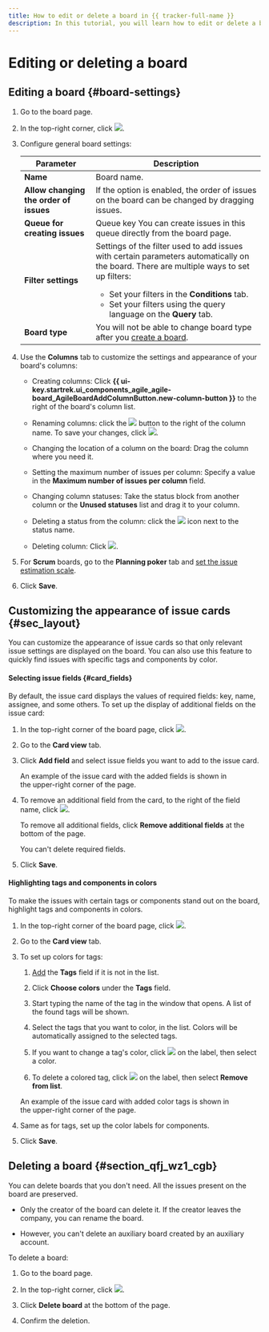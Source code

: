 ```yaml
---
title: How to edit or delete a board in {{ tracker-full-name }}
description: In this tutorial, you will learn how to edit or delete a board in {{ tracker-name }}.
---
```


# Editing or deleting a board

## Editing a board {#board-settings}

1. Go to the board page.

1. In the top-right corner, click ![](../../_assets/tracker/edit-agile.png).

1. Configure general board settings:

   | Parameter | Description |
   | -------- | -------- |
   | **Name** | Board name. |
   | **Allow changing the order of issues** | If the option is enabled, the order of issues on the board can be changed by dragging issues. |
   | **Queue for creating issues** | Queue key You can create issues in this queue directly from the board page. |
   | **Filter settings** | Settings of the filter used to add issues with certain parameters automatically on the board. There are multiple ways to set up filters:<br/><ul><li>Set your filters in the **Conditions** tab.</li><li>Set your filters using the query language on the **Query** tab.</li></ul> |
   | **Board type** | You will not be able to change board type after you [create a board](create-agile-board.md). |

1. Use the **Columns** tab to customize the settings and appearance of your board's columns:

   - Creating columns: Click **{{ ui-key.startrek.ui_components_agile_agile-board_AgileBoardAddColumnButton.new-column-button }}** to the right of the board's column list.

   - Renaming columns: click the ![](../../_assets/tracker/button-edit.png) button to the right of the column name. To save your changes, click ![](../../_assets/tracker/approve-checkmark.png).

   - Changing the location of a column on the board: Drag the column where you need it.

   - Setting the maximum number of issues per column: Specify a value in the **Maximum number of issues per column** field.

   - Changing column statuses: Take the status block from another column or the **Unused statuses** list and drag it to your column.

   - Deleting a status from the column: click the ![](../../_assets/tracker/delete-agile-status.png) icon next to the status name.

   - Deleting column: Click ![](../../_assets/tracker/delete-agile-column.png).

1. For **Scrum** boards, go to the **Planning poker** tab and [set the issue estimation scale](planning-poker.md#section_scale).

1. Click **Save**.

## Customizing the appearance of issue cards {#sec_layout}

You can customize the appearance of issue cards so that only relevant issue settings are displayed on the board. You can also use this feature to quickly find issues with specific tags and components by color.

#### Selecting issue fields {#card_fields}

By default, the issue card displays the values of required fields: key, name, assignee, and some others. To set up the display of additional fields on the issue card:

1. In the top-right corner of the board page, click ![](../../_assets/tracker/edit-agile.png).

1. Go to the **Card view** tab.

1. Click **Add field** and select issue fields you want to add to the issue card.

   An example of the issue card with the added fields is shown in the upper-right corner of the page.

1. To remove an additional field from the card, to the right of the field name, click ![](../../_assets/tracker/delete-agile-column.png).

   To remove all additional fields, click **Remove additional fields** at the bottom of the page.

   You can't delete required fields.

1. Click **Save**.

#### Highlighting tags and components in colors

To make the issues with certain tags or components stand out on the board, highlight tags and components in colors.

1. In the top-right corner of the board page, click ![](../../_assets/tracker/edit-agile.png).

1. Go to the **Card view** tab.

1. To set up colors for tags:

   1. [Add](#card_fields) the **Tags** field if it is not in the list.

   1. Click **Choose colors** under the **Tags** field.

   1. Start typing the name of the tag in the window that opens. A list of the found tags will be shown.

   1. Select the tags that you want to color, in the list. Colors will be automatically assigned to the selected tags.

   1. If you want to change a tag's color, click ![](../../_assets/tracker/edit-tag.png) on the label, then select a color.

   1. To delete a colored tag, click ![](../../_assets/tracker/edit-tag.png) on the label, then select **Remove from list**.

   An example of the issue card with added color tags is shown in the upper-right corner of the page.

1. Same as for tags, set up the color labels for components.

1. Click **Save**.

## Deleting a board {#section_qfj_wz1_cgb}

You can delete boards that you don't need. All the issues present on the board are preserved.

* Only the creator of the board can delete it. If the creator leaves the company, you can rename the board.

* However, you can't delete an auxiliary board created by an auxiliary account.

To delete a board:

1. Go to the board page.

1. In the top-right corner, click ![](../../_assets/tracker/edit-agile.png).

1. Click **Delete board** at the bottom of the page.

1. Confirm the deletion.
